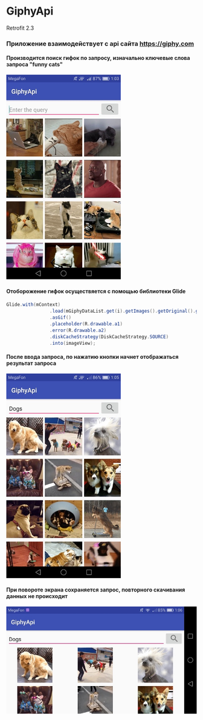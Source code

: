 # GiphyApi
Retrofit 2.3
### Приложение взаимодействует с api сайта https://giphy.com
#### Производится поиск гифок по запросу, изначально ключевые слова запроса "funny cats"

![Image alt](https://github.com/TishkevichLeonid/GiphyApi/raw/master/screenshots/1.jpg)

#### Отоборожение гифок осуществяется с помощью библиотеки Glide
```java
Glide.with(mContext)
                .load(mGiphyDataList.get(i).getImages().getOriginal().getUrl())
                .asGif()
                .placeholder(R.drawable.a1)
                .error(R.drawable.a2)
                .diskCacheStrategy(DiskCacheStrategy.SOURCE)
                .into(imageView);

```
#### После ввода запроса, по нажатию кнопки начнет отображаться результат запроса 

![Image alt](https://github.com/TishkevichLeonid/GiphyApi/raw/master/screenshots/2.jpg)

#### При повороте экрана сохраняется запрос, повторного скачивания данных не происходит

![Image alt](https://github.com/TishkevichLeonid/GiphyApi/raw/master/screenshots/3.jpg)

